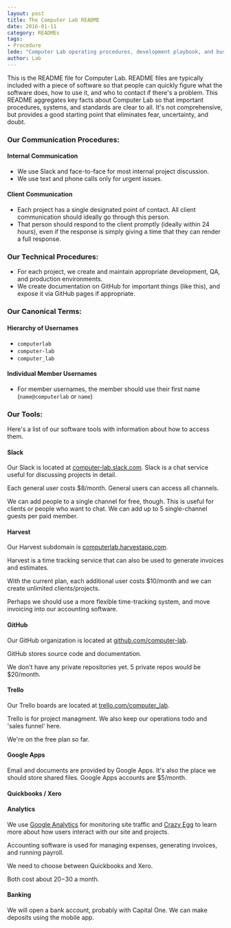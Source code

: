 ```yaml
---
layout: post
title: The Computer Lab README
date: 2016-01-11
category: READMEs
tags: 
- Procedure 
lede: "Computer Lab operating procedures, development playbook, and business tools."
author: Lab
---
```


This is the README file for Computer Lab.  README files are typically included
with a piece of software so that people can quickly figure what the software
does, how to use it, and who to contact if there's a problem.  This README
aggregates key facts about Computer Lab so that important procedures, systems,
and standards are clear to all.  It's not comprehensive, but provides a good
starting point that eliminates fear, uncertainty, and doubt.

### Our Communication Procedures:

#### Internal Communication
- We use Slack and face-to-face for most internal project discussion. 
- We use text and phone calls only for urgent issues. 

#### Client Communication
- Each project has a single designated point of contact. All client
  communication should ideally go through this person.
- That person should respond to the client promptly (ideally within 24 hours),
  even if the response is simply giving a time that they can render a full
  response.

### Our Technical Procedures:
- For each project, we create and maintain appropriate development, QA, and
  production environments.
- We create documentation on GitHub for important things (like this), and expose
  it via GitHub pages if appropriate.

### Our Canonical Terms:

#### Hierarchy of Usernames
- `computerlab`
- `computer-lab`
- `computer_lab`

#### Individual Member Usernames
- For member usernames, the member should use their first name (`name@computerlab`
  or `name`)

### Our Tools:

Here's a list of our software tools with information about how to access them.

#### Slack

Our Slack is located at
[computer-lab.slack.com](https://computer-lab.slack.com).  Slack is a chat
service useful for discussing projects in detail.

Each general user costs $8/month.  General users can access all channels.

We can add people to a single channel for free, though.  This is useful for
clients or people who want to chat.  We can add up to 5 single-channel guests
per paid member.

#### Harvest

Our Harvest subdomain is [computerlab.harvestapp.com](https://computerlab.harvestapp.com).

Harvest is a time tracking service that can also be used to generate invoices
and estimates.

With the current plan, each additional user costs $10/month and we can create
unlimited clients/projects.

Perhaps we should use a more flexible time-tracking system, and move invoicing
into our accounting software.

#### GitHub
Our GitHub organization is located at [github.com/computer-lab](https://github.com/computer-lab).

GitHub stores source code and documentation.

We don't have any private repositories yet.  5 private repos would be $20/month.

#### Trello

Our Trello boards are located at [trello.com/computer_lab](https://trello.com/computer_lab).

Trello is for project managment.  We also keep our operations todo and 'sales
funnel' here.

We're on the free plan so far.

#### Google Apps

Email and documents are provided by Google Apps.  It's also the place we should
store shared files.  Google Apps accounts are $5/month.

#### Quickbooks / Xero

#### Analytics

We use [Google Analytics](https://analytics.google.com/analytics/web/) for monitoring site traffic and [Crazy Egg](https://www.crazyegg.com) to learn more about how users interact with our site and projects.

Accounting software is used for managing expenses, generating invoices, and
running payroll.

We need to choose between Quickbooks and Xero.

Both cost about $20-$30 a month.

#### Banking

We will open a bank account, probably with Capital One. We can make deposits
using the mobile app.

